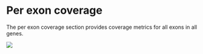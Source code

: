 # Per exon coverage

The per exon coverage section provides coverage metrics for all exons in all genes.

![](<../../../.gitbook/assets/iScreen Shoter - 2022-07-19 164737.579.png>)
